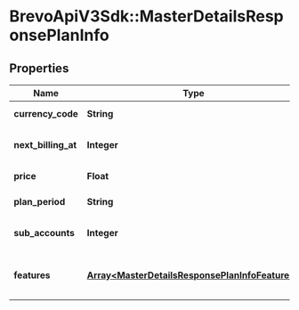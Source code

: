 # BrevoApiV3Sdk::MasterDetailsResponsePlanInfo

## Properties
Name | Type | Description | Notes
------------ | ------------- | ------------- | -------------
**currency_code** | **String** | Plan currency | [optional] 
**next_billing_at** | **Integer** | Timestamp of next billing date | [optional] 
**price** | **Float** | Plan amount | [optional] 
**plan_period** | **String** | Plan period type | [optional] 
**sub_accounts** | **Integer** | Number of sub-accounts | [optional] 
**features** | [**Array&lt;MasterDetailsResponsePlanInfoFeatures&gt;**](MasterDetailsResponsePlanInfoFeatures.md) | List of provided features in the plan | [optional] 


